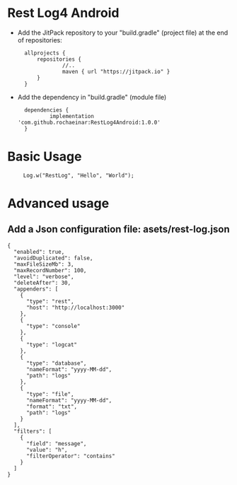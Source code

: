 # Rest Log4 Android

* Add the JitPack repository to your "build.gradle" (project file) at the end of repositories:

		allprojects {
			repositories {
			        //..
			        maven { url "https://jitpack.io" }
			}
		}

* Add the dependency in "build.gradle" (module file)

		dependencies {
		        implementation 'com.github.rochaeinar:RestLog4Android:1.0.0'
		}
    
    
# Basic Usage
		 Log.w("RestLog", "Hello", "World");
    
    
# Advanced usage
## Add a Json configuration file: asets/rest-log.json

```
{
  "enabled": true,
  "avoidDuplicated": false,
  "maxFileSizeMb": 3,
  "maxRecordNumber": 100,
  "level": "verbose",
  "deleteAfter": 30,
  "appenders": [
    {
      "type": "rest",
      "host": "http://localhost:3000"
    },
    {
      "type": "console"
    },
    {
      "type": "logcat"
    },
    {
      "type": "database",
      "nameFormat": "yyyy-MM-dd",
      "path": "logs"
    },
    {
      "type": "file",
      "nameFormat": "yyyy-MM-dd",
      "format": "txt",
      "path": "logs"
    }
  ],
  "filters": [
    {
      "field": "message",
      "value": "h",
      "filterOperator": "contains"
    }
  ]
}
```
    
